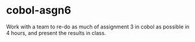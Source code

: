 # cobol-asgn6
Work with a team to re-do as much of assignment 3 in cobol as possible in 4 hours, and present the results in class.
